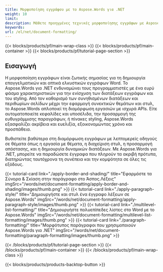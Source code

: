 ```yaml
---
title: Μορφοποίηση εγγράφου με το Aspose.Words για .NET
weight: 10
limit:
description: Μάθετε προηγμένες τεχνικές μορφοποίησης εγγράφων με Aspose.Words για .NET. Εξερευνήστε τις διατάξεις σελίδων, στυλ, θέματα, και τη διαμόρφωση αυτοματισμού απρόσκοπτα.
keywords:
url: /el/net/document-formatting/
---
```

{{< blocks/products/pf/main-wrap-class >}}
{{< blocks/products/pf/main-container >}}
{{< blocks/products/pf/tutorial-page-section >}}

## Εισαγωγή
 
Η μορφοποίηση εγγράφων είναι ζωτικής σημασίας για τη δημιουργία επαγγελματικών και οπτικά ελκυστικών εγγράφων Word. Το Aspose.Words για .NET ενδυναμώνει τους προγραμματιστές με ένα ευρύ φάσμα χαρακτηριστικών για την ενίσχυση των διατάξεων εγγράφων και του styling. Από τον καθορισμό των συνηθισμένων διατάξεων και περιθωρίων σελίδων μέχρι την εφαρμογή συνεκτικών θεμάτων και στυλ, το Aspose.Words απλοποιεί τη διαμόρφωση εργασιών με ισχυρά APIs. Είτε αυτοματοποιείτε κεφαλίδες και υποσέλιδα, την προσαρμογή της ευθυγράμμισης παραγράφων, ή πίνακες styling, Aspose.Words εξασφαλίζει ακρίβεια και ευελιξία, εξοικονομώντας χρόνο και προσπάθεια.  

Βυθιστείτε βαθύτερα στη διαμόρφωση εγγράφων με λεπτομερείς οδηγούς σε θέματα όπως η εργασία με θέματα, η διαχείριση στυλ, η προσαρμογή απόστασης, και η δημιουργία δυναμικών διατάξεων. Με Aspose.Words για .NET, μπορείτε να παραδώσετε έγγραφα που πληρούν τα ακριβή πρότυπα, διατηρώντας ταυτόχρονα τη συνέπεια και την κομψότητα σε όλες τις εξόδους.

{{< tutorial-card link="./apply-border-and-shading/" title="Εφαρμόστε τα Σύνορα & Σκίαση στην παράγραφο στο Άσπος.Λέξεις" imgSrc="/words/net/document-formatting/apply-border-and-shading/images/thumb.png" >}}
{{< tutorial-card link="./apply-paragraph-style/" title="Δημιουργήστε και στυλ ένα έγγραφο λέξεων σε Aspose.Words" imgSrc="/words/net/document-formatting/apply-paragraph-style/images/thumb.png" >}}
{{< tutorial-card link="./multilevel-list-formatting/" title="Δημιουργήστε πολυεπίπεδες λίστες στο Word με το Aspose.Words" imgSrc="/words/net/document-formatting/multilevel-list-formatting/images/thumb.png" >}}
{{< tutorial-card link="./paragraph-formatting/" title="Μορφότυπος παράγραφοι που χρησιμοποιούν Aspose.Words για .NET" imgSrc="/words/net/document-formatting/paragraph-formatting/images/thumb.png" >}}

{{< /blocks/products/pf/tutorial-page-section >}}
{{< /blocks/products/pf/main-container >}}
{{< /blocks/products/pf/main-wrap-class >}}

{{< blocks/products/products-backtop-button >}}
